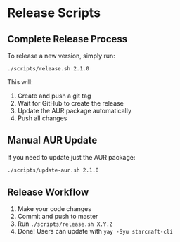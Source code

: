 # Release Scripts

## Complete Release Process

To release a new version, simply run:

```bash
./scripts/release.sh 2.1.0
```

This will:
1. Create and push a git tag
2. Wait for GitHub to create the release
3. Update the AUR package automatically
4. Push all changes

## Manual AUR Update

If you need to update just the AUR package:

```bash
./scripts/update-aur.sh 2.1.0
```

## Release Workflow

1. Make your code changes
2. Commit and push to master
3. Run `./scripts/release.sh X.Y.Z`
4. Done! Users can update with `yay -Syu starcraft-cli`
